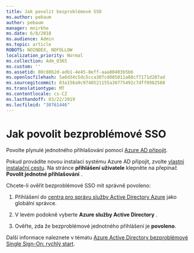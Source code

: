 ```yaml
---
title: Jak povolit bezproblémové SSO
ms.author: pebaum
author: pebaum
manager: mnirkhe
ms.date: 6/8/2018
ms.audience: Admin
ms.topic: article
ROBOTS: NOINDEX, NOFOLLOW
localization_priority: Normal
ms.collection: Adm_O365
ms.custom: ''
ms.assetid: 80c88b2d-adb1-4e45-8eff-aaa80403b5b6
ms.openlocfilehash: 5a6d34c5dc5cca307cd085011a88cf7171d207ad
ms.sourcegitcommit: 03a156a9c9740521155a30775492c7dff0982588
ms.translationtype: MT
ms.contentlocale: cs-CZ
ms.lasthandoff: 03/22/2019
ms.locfileid: "30761446"
---
```

# <a name="how-to-enable-seamless-sso"></a>Jak povolit bezproblémové SSO

Povolte plynulé jednotného přihlašování pomocí [Azure AD připojit](https://docs.microsoft.com/azure/active-directory/connect/active-directory-aadconnect).
  
Pokud provádíte novou instalaci systému Azure AD připojit, zvolte [vlastní instalační cestu](https://docs.microsoft.com/azure/active-directory/connect/active-directory-aadconnect-get-started-custom). Na stránce **přihlášení uživatele** klepněte na přepínač **Povolit jednotné přihlašování** . 
  
Chcete-li ověřit bezproblémové SSO mít správně povoleno:
  
1. Přihlášení do [centra pro správu služby Active Directory Azure](https://aad.portal.azure.com) jako globální správce. 
    
2. V levém podokně vyberte **Azure služby Active Directory** . 
    
3. Ověřte, zda že bezproblémové jednotného přihlášení je **povoleno**.
    
Další informace naleznete v tématu [Azure Active Directory bezproblémové Single Sign-On: rychlý start](https://docs.microsoft.com/azure/active-directory/connect/active-directory-aadconnect-sso-quick-start).
  

